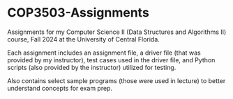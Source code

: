 # COP3503-Assignments
Assignments for my Computer Science II (Data Structures and Algorithms II) course, Fall 2024 at the University of Central Florida.

Each assignment includes an assignment file, a driver file (that was provided by my instructor), test cases used in the driver file, and Python scripts (also provided by the instructor) utilized for testing.

Also contains select sample programs (those were used in lecture) to better understand concepts for exam prep.
